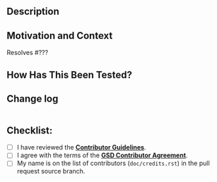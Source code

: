 <!-- Please confirm that your work is based on the correct branch. -->
<!-- Bug fixes should based on *maint*. -->
<!-- New features should based on *master*. -->

## Description

<!-- Describe your changes in detail. -->

## Motivation and Context

<!--- Why is this change required? What problem does it solve? -->

<!-- Replace ??? with the issue number that this pull request resolves. -->
Resolves #???

## How Has This Been Tested?

<!--- Please describe in detail how you tested your changes. -->

<!--- Please build the sphinx documentation and check that any changes to
      documentation display properly. -->

## Change log

<!-- Propose a change log entry. -->
```

```

## Checklist:

- [ ] I have reviewed the [**Contributor Guidelines**](https://github.com/glotzerlab/gsd/blob/master/CONTRIBUTING.md).
- [ ] I agree with the terms of the [**GSD Contributor Agreement**](https://github.com/glotzerlab/gsd/blob/master/ContributorAgreement.md).
- [ ] My name is on the list of contributors (`doc/credits.rst`) in the pull request source branch.
